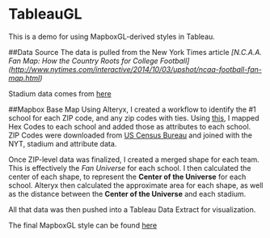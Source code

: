 # TableauGL
This is a demo for using MapboxGL-derived styles in Tableau.

##Data Source
The data is pulled from the New York Times article *[N.C.A.A. Fan Map: How the Country Roots for College Football] (http://www.nytimes.com/interactive/2014/10/03/upshot/ncaa-football-fan-map.html)*

Stadium data comes from [here](https://www.google.com/maps/d/viewer?mid=z0P46k1OiKCw.kEuLSq0_6Uy4&hl=en_US)

##Mapbox Base Map 
Using Alteryx, I created a workflow to identify the #1 school for each ZIP code, and any zip codes with ties.
Using [this](https://docs.google.com/spreadsheets/d/1altTSFs8LWMh0OdYBoC8-yNEXq6eIYz2rk6kn3DLobw/edit#gid=0), I mapped Hex Codes to each school and added those as attributes to each school.
ZIP Codes were downloaded from [US Census Bureau](https://www.census.gov/geo/maps-data/data/cbf/cbf_zcta.html) and joined with the NYT, stadium and attribute data.

Once ZIP-level data was finalized, I created a merged shape for each team. This is effectively the *Fan Universe* for each school. I then calculated the center of each shape, to represent the **Center of the Universe** for each school. Alteryx then calculated the approximate area for each shape, as well as the distance between the **Center of the Universe** and each stadium.

All that data was then pushed into a Tableau Data Extract for visualization.

The final MapboxGL style can be found [here](https://api.mapbox.com/styles/v1/cmtoomey/cihcghyuc00bo4llza6mxm2um.html?title=true&access_token=pk.eyJ1IjoiY210b29tZXkiLCJhIjoiUWQyeTJqMCJ9.MFgvZXmgNt6WzrzP9kJgUA#0/0/0/0)
